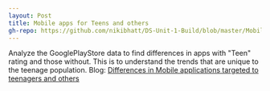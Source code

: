 ```yaml
---
layout: Post
title: Mobile apps for Teens and others
gh-repo: https://github.com/nikibhatt/DS-Unit-1-Build/blob/master/MobileAppsforTeens.ipynb
---
```


Analyze the GooglePlayStore data to find differences in apps with "Teen" rating and those without. This is to understand the trends that are unique to the teenage population. Blog: <a href="https://medium.com/@nikibhatt_87978/mobile-application-usage-and-differences-between-teenagers-and-rest-of-population-c664b389bb04" title="Differences in Mobile applications targeted to teenagers and others">Differences in Mobile applications targeted to teenagers and others</a>
